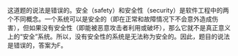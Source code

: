 这道题的说法是错误的。安全（safety）和安全性（security）是软件工程中的两个不同概念。一个系统可以是安全的（即在正常和故障情况下不会意外造成伤害），但如果没有安全性（即能被恶意攻击者利用或破坏），那么它就不是真正意义上的“安全”系统。所以，没有安全性的系统是无法称为安全的。因此，题目的说法是错误的，答案为F。